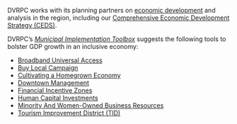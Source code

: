 DVRPC works with its planning partners on [economic development](https://www.dvrpc.org/Economic/) and analysis in the region, including our [Comprehensive Economic Development Strategy (CEDS)](https://www.dvrpc.org/Economic/CEDS/).

DVRPC’s *[Municipal Implementation Toolbox](https://www.dvrpc.org/Plan/MIT/)* suggests the following tools to bolster GDP growth in an inclusive economy:

* [Broadband Universal Access](https://www.dvrpc.org/Plan/MIT/broadbanduniversalaccess)
* [Buy Local Campaign](https://www.dvrpc.org/Plan/MIT/buylocalcampaign)
* [Cultivating a Homegrown Economy](https://www.dvrpc.org/reports/mit034.pdf)
* [Downtown Management](https://www.dvrpc.org/Plan/MIT/downtownmanagement)
* [Financial Incentive Zones](https://www.dvrpc.org/Plan/MIT/financialincentivezones)
* [Human Capital Investments](https://www.dvrpc.org/Plan/MIT/humancapitalinvestments)
* [Minority And Women-Owned Business Resources](https://www.dvrpc.org/Plan/MIT/minorityandwomen-ownedbusinessresources)
* [Tourism Improvement District (TID)](https://www.dvrpc.org/Plan/MIT/tourismimprovementdistricttid)